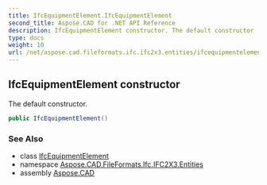 ```yaml
---
title: IfcEquipmentElement.IfcEquipmentElement
second_title: Aspose.CAD for .NET API Reference
description: IfcEquipmentElement constructor. The default constructor
type: docs
weight: 10
url: /net/aspose.cad.fileformats.ifc.ifc2x3.entities/ifcequipmentelement/ifcequipmentelement/
---
```

## IfcEquipmentElement constructor

The default constructor.

```csharp
public IfcEquipmentElement()
```

### See Also

* class [IfcEquipmentElement](../)
* namespace [Aspose.CAD.FileFormats.Ifc.IFC2X3.Entities](../../ifcequipmentelement/)
* assembly [Aspose.CAD](../../../)


